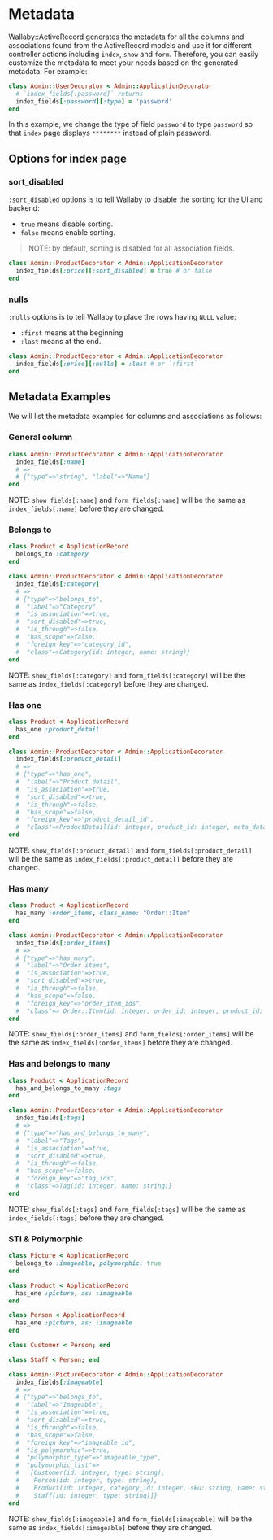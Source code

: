 # Metadata

Wallaby::ActiveRecord generates the metadata for all the columns and associations found from the ActiveRecord models and use it for different controller actions including `index`, `show` and `form`. Therefore, you can easily customize the metadata to meet your needs based on the generated metadata. For example:

```ruby
class Admin::UserDecorator < Admin::ApplicationDecorator
  # `index_fields[:password]` returns
  index_fields[:password][:type] = 'password'
end
```

In this example, we change the type of field `password` to type `password` so that `index` page displays `********` instead of plain password.

## Options for index page

### sort_disabled

`:sort_disabled` options is to tell Wallaby to disable the sorting for the UI and backend:
- `true` means disable sorting.
- `false` means enable sorting.

> NOTE: by default, sorting is disabled for all association fields.

```ruby
class Admin::ProductDecorator < Admin::ApplicationDecorator
  index_fields[:price][:sort_disabled] = true # or false
end
```

### nulls

`:nulls` options is to tell Wallaby to place the rows having `NULL` value:
- `:first` means at the beginning
- `:last` means at the end.

```ruby
class Admin::ProductDecorator < Admin::ApplicationDecorator
  index_fields[:price][:nulls] = :last # or `:first`
end
```

## Metadata Examples

We will list the metadata examples for columns and associations as follows:

### General column

```ruby
class Admin::ProductDecorator < Admin::ApplicationDecorator
  index_fields[:name]
  # =>
  # {"type"=>"string", "label"=>"Name"}
end
```

NOTE: `show_fields[:name]` and `form_fields[:name]` will be the same as `index_fields[:name]` before they are changed.

### Belongs to

```ruby
class Product < ApplicationRecord
  belongs_to :category
end

class Admin::ProductDecorator < Admin::ApplicationDecorator
  index_fields[:category]
  # =>
  # {"type"=>"belongs_to",
  #  "label"=>"Category",
  #  "is_association"=>true,
  #  "sort_disabled"=>true,
  #  "is_through"=>false,
  #  "has_scope"=>false,
  #  "foreign_key"=>"category_id",
  #  "class"=>Category(id: integer, name: string)}
end
```

NOTE: `show_fields[:category]` and `form_fields[:category]` will be the same as `index_fields[:category]` before they are changed.

### Has one

```ruby
class Product < ApplicationRecord
  has_one :product_detail
end

class Admin::ProductDecorator < Admin::ApplicationDecorator
  index_fields[:product_detail]
  # =>
  # {"type"=>"has_one",
  #  "label"=>"Product detail",
  #  "is_association"=>true,
  #  "sort_disabled"=>true,
  #  "is_through"=>false,
  #  "has_scope"=>false,
  #  "foreign_key"=>"product_detail_id",
  #  "class"=>ProductDetail(id: integer, product_id: integer, meta_data: text)}
end
```

NOTE: `show_fields[:product_detail]` and `form_fields[:product_detail]` will be the same as `index_fields[:product_detail]` before they are changed.

### Has many

```ruby
class Product < ApplicationRecord
  has_many :order_items, class_name: "Order::Item"
end

class Admin::ProductDecorator < Admin::ApplicationDecorator
  index_fields[:order_items]
  # =>
  # {"type"=>"has_many",
  #  "label"=>"Order items",
  #  "is_association"=>true,
  #  "sort_disabled"=>true,
  #  "is_through"=>false,
  #  "has_scope"=>false,
  #  "foreign_key"=>"order_item_ids",
  #  "class"=> Order::Item(id: integer, order_id: integer, product_id: integer, quantity: integer, price: float, total: float)}
end
```

NOTE: `show_fields[:order_items]` and `form_fields[:order_items]` will be the same as `index_fields[:order_items]` before they are changed.

### Has and belongs to many

```ruby
class Product < ApplicationRecord
  has_and_belongs_to_many :tags
end

class Admin::ProductDecorator < Admin::ApplicationDecorator
  index_fields[:tags]
  # =>
  # {"type"=>"has_and_belongs_to_many",
  #  "label"=>"Tags",
  #  "is_association"=>true,
  #  "sort_disabled"=>true,
  #  "is_through"=>false,
  #  "has_scope"=>false,
  #  "foreign_key"=>"tag_ids",
  #  "class"=>Tag(id: integer, name: string)}
end
```

NOTE: `show_fields[:tags]` and `form_fields[:tags]` will be the same as `index_fields[:tags]` before they are changed.

### STI & Polymorphic

```ruby
class Picture < ApplicationRecord
  belongs_to :imageable, polymorphic: true
end

class Product < ApplicationRecord
  has_one :picture, as: :imageable
end

class Person < ApplicationRecord
  has_one :picture, as: :imageable
end

class Customer < Person; end

class Staff < Person; end

class Admin::PictureDecorator < Admin::ApplicationDecorator
  index_fields[:imageable]
  # =>
  # {"type"=>"belongs_to",
  #  "label"=>"Imageable",
  #  "is_association"=>true,
  #  "sort_disabled"=>true,
  #  "is_through"=>false,
  #  "has_scope"=>false,
  #  "foreign_key"=>"imageable_id",
  #  "is_polymorphic"=>true,
  #  "polymorphic_type"=>"imageable_type",
  #  "polymorphic_list"=>
  #   [Customer(id: integer, type: string),
  #    Person(id: integer, type: string),
  #    Product(id: integer, category_id: integer, sku: string, name: string, description: text, stock: integer, price: float, featured: boolean, available_to_date: date, available_to_time: time, published_at: datetime),
  #    Staff(id: integer, type: string)]}
end
```

NOTE: `show_fields[:imageable]` and `form_fields[:imageable]` will be the same as `index_fields[:imageable]` before they are changed.

